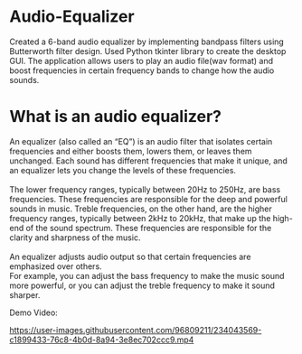 # Audio-Equalizer
Created a 6-band audio equalizer by implementing bandpass filters using Butterworth filter design. Used Python tkinter library to create the desktop GUI. The application allows
users to play an audio file(wav format) and boost frequencies in certain frequency bands to change how the audio sounds.


# What is an audio equalizer?<br>
An equalizer (also called an “EQ”) is an audio filter that isolates certain frequencies and either boosts them, lowers them, or leaves them unchanged. 
Each sound has different frequencies that make it unique, and an equalizer lets you change the levels of these frequencies.<br><br> The lower frequency ranges,
typically between 20Hz to 250Hz, are bass frequencies. These frequencies are responsible for the deep and powerful sounds in music.
Treble frequencies, on the other hand, are the higher frequency ranges, typically between 2kHz to 20kHz, that make up the high-end
of the sound spectrum. These frequencies are responsible for the clarity and sharpness of the music.<br><br>
An equalizer adjusts audio output so that certain frequencies are emphasized over others.<br>
For example, you can adjust the bass frequency to make the music sound more powerful, or you can adjust the treble frequency to make it sound sharper.


Demo Video:



https://user-images.githubusercontent.com/96809211/234043569-c1899433-76c8-4b0d-8a94-3e8ec702ccc9.mp4

